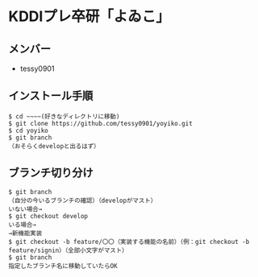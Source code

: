 # KDDIプレ卒研「よゐこ」

## メンバー
- tessy0901

## インストール手順
```
$ cd ~~~~(好きなディレクトリに移動)
$ git clone https://github.com/tessy0901/yoyiko.git
$ cd yoyiko
$ git branch
（おそらくdevelopと出るはず）
```

## ブランチ切り分け
```
$ git branch
（自分の今いるブランチの確認）（developがマスト）
いない場合→
$ git checkout develop
いる場合→
→新機能実装
$ git checkout -b feature/〇〇（実装する機能の名前）（例：git checkout -b feature/signin）（全部小文字がマスト）
$ git branch
指定したブランチ名に移動していたらOK
```

